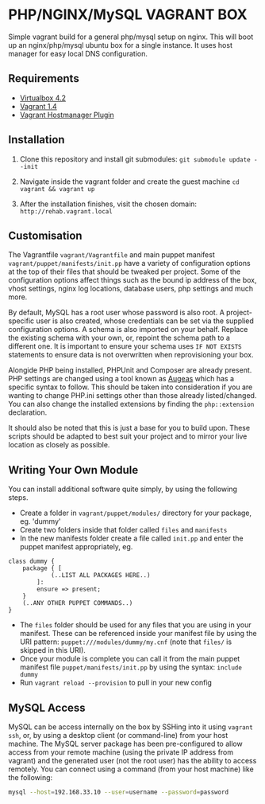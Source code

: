 PHP/NGINX/MySQL VAGRANT BOX
===========================

Simple vagrant build for a general php/mysql setup on nginx. This will boot up an nginx/php/mysql ubuntu box for a single instance. It uses host manager for easy local DNS configuration. 

Requirements
------------

- [Virtualbox 4.2](https://www.virtualbox.org)
- [Vagrant 1.4](http://www.vagrantup.com)
- [Vagrant Hostmanager Plugin](https://github.com/smdahlen/vagrant-hostmanager)

Installation
-------

1. Clone this repository and install git submodules:
`git submodule update --init`

2. Navigate inside the vagrant folder and create the guest machine
`cd vagrant && vagrant up`

3. After the installation finishes, visit the chosen domain:
`http://rehab.vagrant.local`

Customisation
------------

The Vagrantfile `vagrant/Vagrantfile` and main puppet manifest `vagrant/puppet/manifests/init.pp` have a variety of configuration options at the top of their files that should be tweaked per project. Some of the configuration options affect things such as the bound ip address of the box, vhost settings, nginx log locations, database users, php settings and much more.

By default, MySQL has a root user whose password is also root. A project-specific user is also created, whose credentials can be set via the supplied configuration options. A schema is also imported on your behalf. Replace the existing schema with your own, or, repoint the schema path to a different one. It is important to ensure your schema uses `IF NOT EXISTS` statements to ensure data is not overwritten when reprovisioning your box.

Alongide PHP being installed, PHPUnit and Composer are already present. PHP settings are changed using a tool known as [Augeas](http://augeas.net/) which has a specific syntax to follow. This should be taken into consideration if you are wanting to change PHP.ini settings other than those already listed/changed. You can also change the installed extensions by finding the `php::extension` declaration.

It should also be noted that this is just a base for you to build upon. These scripts should be adapted to best suit your project and to mirror your live location as closely as possible.

Writing Your Own Module
-------

You can install additional software quite simply, by using the following steps.
- Create a folder in `vagrant/puppet/modules/` directory for your package, eg. 'dummy'
- Create two folders inside that folder called `files` and `manifests`
- In the new manifests folder create a file called `init.pp` and enter the puppet manifest appropriately, eg.

```
class dummy {
    package { [
            (..LIST ALL PACKAGES HERE..)
        ]:
        ensure => present;
    }
    (..ANY OTHER PUPPET COMMANDS..)
}
```
- The `files` folder should be used for any files that you are using in your manifest. These can be referenced inside your manifest file by using the URI pattern: `puppet:///modules/dummy/my.cnf` (note that `files/` is skipped in this URI).
- Once your module is complete you can call it from the main puppet manifest file `puppet/manifests/init.pp` by using the syntax: `include dummy`
- Run `vagrant reload --provision` to pull in your new config

MySQL Access
------------

MySQL can be access internally on the box by SSHing into it using `vagrant ssh`, or, by using a desktop client (or command-line) from your host machine. The MySQL server package has been pre-configured to allow access from your remote machine (using the private IP address from vagrant) and the generated user (not the root user) has the ability to access remotely. You can connect using a command (from your host machine) like the following:

``` bash
mysql --host=192.168.33.10 --user=username --password=password
```